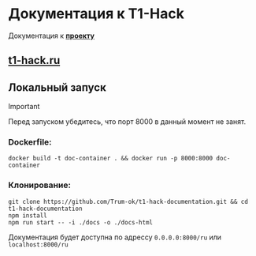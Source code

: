 # Документация к T1-Hack

Документация к **[проекту](https://github.com/Trum-ok/t1-hack.git)**


## **[t1-hack.ru](http://t1-hack.ru)**

## Локальный запуск
> [!IMPORTANT]  
> Перед запуском убедитесь, что порт 8000 в данный момент не занят.

### Dockerfile:

```
docker build -t doc-container . && docker run -p 8000:8000 doc-container
```

### Клонирование:

```
git clone https://github.com/Trum-ok/t1-hack-documentation.git && cd t1-hack-documentation
npm install
npm run start -- -i ./docs -o ./docs-html
```

Документация будет доступна по адрессу `0.0.0.0:8000/ru` или `localhost:8000/ru`
